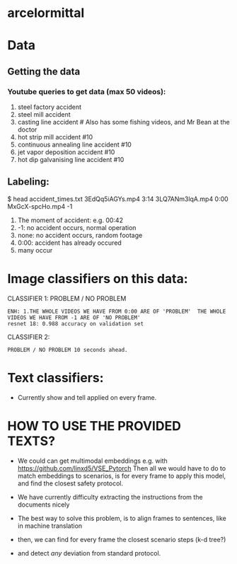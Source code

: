 # arcelormittal


# Data
## Getting the data
### Youtube queries to get data (max 50 videos):
1. steel factory accident
2. steel mill accident
3. casting line accident # Also has some fishing videos, and Mr Bean at the doctor
4. hot strip mill accident #10
5. continuous annealing line accident #10
6. jet vapor deposition accident #10
7. hot dip galvanising line accident #10

## Labeling:
$ head accident_times.txt
3EdQq5iAGYs.mp4 3:14
3LQ7ANm3lqA.mp4 0:00
MxGcX-spcHo.mp4 -1


1. The moment of accident: e.g. 00:42
2. -1: no accident occurs, normal operation
3. none: no accident occurs, random footage
4. 0:00: accident has already occured
5. many occur


# Image classifiers on this data:
CLASSIFIER 1: 	PROBLEM / NO PROBLEM

	ENH: 1.THE WHOLE VIDEOS WE HAVE FROM 0:00 ARE OF 'PROBLEM'  THE WHOLE VIDEOS WE HAVE FROM -1 ARE OF 'NO PROBLEM'
	resnet 18: 0.988 accuracy on validation set
	
CLASSIFIER 2:

	PROBLEM / NO PROBLEM 10 seconds ahead.

# Text classifiers:
- Currently show and tell applied on every frame.
# HOW TO USE THE PROVIDED TEXTS?
- We could can get multimodal embeddings e.g. with  https://github.com/linxd5/VSE_Pytorch Then all we would have to do to match embeddings to scenarios, is for every frame to apply this model, and find the closest safety protocol.

- We have currently difficulty extracting the instructions from the documents nicely

- The best way to solve this problem, is to align frames to sentences, like in machine translation

- then, we can find for every frame the closest scenario steps (k-d tree?)

- and detect *any* deviation from standard protocol.


